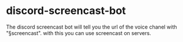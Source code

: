 # discord-screencast-bot
The discord screencast bot will tell you the url of the voice chanel with "§screencast". with this you can use screencast on servers.
